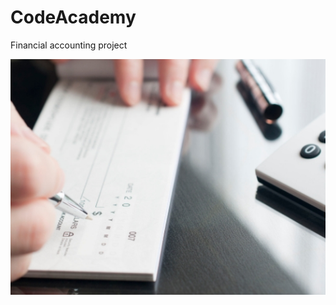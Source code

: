 # CodeAcademy

Financial accounting project

![alt text](https://github.com/EternalSwag/CodeAcademy/blob/accounting/src/main/resources/accounting.jpg?raw=true)
